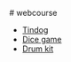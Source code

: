 <i class="fas fa-home"></i> # webcourse

<section id="content">
    <p>
      <ul>
      <li><a href="https://jhallsson.github.io/webcourse/tindog/">Tindog</a></li>
      <li><a href="https://jhallsson.github.io/webcourse/dicegame/">Dice game</a></li>
      <li><a href="https://jhallsson.github.io/webcourse/drumkit/">Drum kit</a></li>
    </ul>
  </p>
  </section>
